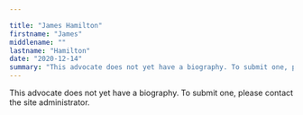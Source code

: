 ```yaml
---

title: "James Hamilton"
firstname: "James"
middlename: ""
lastname: "Hamilton"
date: "2020-12-14"
summary: "This advocate does not yet have a biography. To submit one, please contact the site administrator."
---
```

This advocate does not yet have a biography. To submit one, please contact the site administrator.

